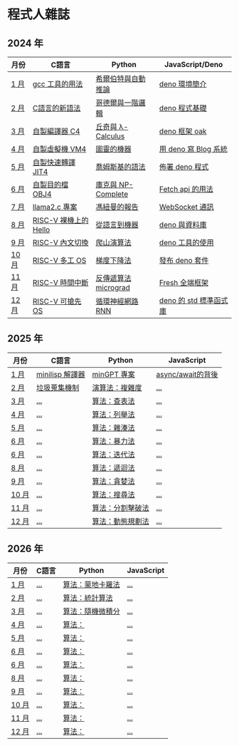 # 程式人雜誌

## 2024 年

月份                 | C語言 | Python | JavaScript/Deno
---------------------------|------|--------|--------------------------------------
[1 月](2024/01/)   | [gcc 工具的用法](2024/01/c/README.md) | [希爾伯特與自動推論](2024/01/python/README.md) | [deno 環境簡介](2024/01/javascript/README.md)
[2 月](2024/02/)   | [C語言的新語法](2024/02/c/README.md) | [哥德爾與一階邏輯](2024/02/python/README.md) | [deno 程式基礎](2024/02/javascript/README.md)
[3 月](2024/03/)   | [自製編譯器 C4](2024/03/c/README.md) | [丘奇與 λ-Calculus](2024/03/python/README.md) | [deno 框架 oak](2024/03/javascript/README.md)
[4 月](2024/04/)   | [自製虛擬機 VM4](2024/04/c/README.md) | [圖靈的機器](2024/04/python/README.md) | [用 deno 寫 Blog 系統](2024/04/javascript/README.md)
[5 月](2024/05/)   | [自製快速轉譯 JIT4](2024/05/c/README.md) | [喬姆斯基的語法](2024/05/python/README.md) | [佈署 deno 程式](2024/05/javascript/README.md)
[6 月](2024/06/)   | [自製目的檔 OBJ4](2024/06/c/README.md) | [庫克與 NP-Complete](2024/06/python/README.md) | [Fetch api 的用法](2024/06/javascript/README.md)
[7 月](2024/07/)   | [llama2.c 專案](2024/07/c/README.md) | [馮紐曼的報告](2024/07/python/README.md) | [WebSocket 通訊](2024/07/javascript/README.md)
[8 月](2024/08/)   | [RISC-V 裸機上的 Hello](2024/08/c/README.md) | [從語言到機器](2024/08/python/README.md) | [deno 與資料庫](2024/08/javascript/README.md)
[9 月](2024/09/)   | [RISC-V 內文切換](2024/09/c/README.md) | [爬山演算法](2024/09/python/README.md) | [deno 工具的使用](2024/09/javascript/README.md)
[10 月](2024/10/)   | [RISC-V 多工 OS](2024/10/c/README.md) | [梯度下降法](2024/10/python/README.md) | [發布 deno 套件](2024/10/javascript/README.md)
[11 月](2024/11/)   | [RISC-V 時間中斷](2024/11/c/README.md) | [反傳遞算法 micrograd](2024/11/python/README.md) | [Fresh 全端框架](2024/11/javascript/README.md)
[12 月](2024/12/)   | [RISC-V 可搶先 OS](2024/12/c/README.md) | [循環神經網路 RNN](2024/12/python/README.md) | [deno 的 std 標準函式庫](2024/12/javascript/README.md)

## 2025 年

月份                 | C語言 | Python | JavaScript
---------------------------|------|--------|--------------------------------------
[1 月](2025/01/)   | [minilisp 解譯器](2025/01/c/README.md) | [minGPT 專案](2025/01/python/README.md) | [async/await的背後](2025/01/javascript/README.md)
[2 月](2025/02/)   | [垃圾蒐集機制](2025/02/c/README.md) | [演算法：複雜度](2025/02/python/README.md) | [...](2025/02/javascript/README.md)
[3 月](2025/02/)   | [...](2025/02/c/README.md) | [算法：查表法](2025/02/python/README.md) | [...](2025/02/javascript/README.md)
[4 月](2025/02/)   | [...](2025/02/c/README.md) | [算法：列舉法](2025/02/python/README.md) | [...](2025/02/javascript/README.md)
[5 月](2025/02/)   | [...](2025/02/c/README.md) | [算法：雜湊法](2025/02/python/README.md) | [...](2025/02/javascript/README.md)
[6 月](2025/02/)   | [...](2025/02/c/README.md) | [算法：暴力法](2025/02/python/README.md) | [...](2025/02/javascript/README.md)
[6 月](2025/02/)   | [...](2025/02/c/README.md) | [算法：迭代法](2025/02/python/README.md) | [...](2025/02/javascript/README.md)
[8 月](2025/02/)   | [...](2025/02/c/README.md) | [算法：遞迴法](2025/02/python/README.md) | [...](2025/02/javascript/README.md)
[9 月](2025/02/)   | [...](2025/02/c/README.md) | [算法：貪婪法](2025/02/python/README.md) | [...](2025/02/javascript/README.md)
[10 月](2025/02/)   | [...](2025/02/c/README.md) | [算法：搜尋法](2025/02/python/README.md) | [...](2025/02/javascript/README.md)
[11 月](2025/02/)   | [...](2025/02/c/README.md) | [算法：分割擊破法](2025/02/python/README.md) | [...](2025/02/javascript/README.md)
[12 月](2025/02/)   | [...](2025/02/c/README.md) | [算法：動態規劃法](2025/02/python/README.md) | [...](2025/02/javascript/README.md)

## 2026 年

月份                 | C語言 | Python | JavaScript
---------------------------|------|--------|--------------------------------------
[1 月](2026/01/)   | [...](2026/01/c/README.md) | [算法：蒙地卡羅法](2026/01/python/README.md) | [...](2026/01/javascript/README.md)
[2 月](2026/02/)   | [...](2026/02/c/README.md) | [算法：統計算法](2026/02/python/README.md) | [...](2026/02/javascript/README.md)
[3 月](2026/02/)   | [...](2026/02/c/README.md) | [算法：隨機微積分](2026/02/python/README.md) | [...](2026/02/javascript/README.md)
[4 月](2026/02/)   | [...](2026/02/c/README.md) | [算法：](2026/02/python/README.md) | [...](2026/02/javascript/README.md)
[5 月](2026/02/)   | [...](2026/02/c/README.md) | [算法：](2026/02/python/README.md) | [...](2026/02/javascript/README.md)
[6 月](2026/02/)   | [...](2026/02/c/README.md) | [算法：](2026/02/python/README.md) | [...](2026/02/javascript/README.md)
[6 月](2026/02/)   | [...](2026/02/c/README.md) | [算法：](2026/02/python/README.md) | [...](2026/02/javascript/README.md)
[8 月](2026/02/)   | [...](2026/02/c/README.md) | [算法：](2026/02/python/README.md) | [...](2026/02/javascript/README.md)
[9 月](2026/02/)   | [...](2026/02/c/README.md) | [算法：](2026/02/python/README.md) | [...](2026/02/javascript/README.md)
[10 月](2026/02/)   | [...](2026/02/c/README.md) | [算法：](2026/02/python/README.md) | [...](2026/02/javascript/README.md)
[11 月](2026/02/)   | [...](2026/02/c/README.md) | [算法：](2026/02/python/README.md) | [...](2026/02/javascript/README.md)
[12 月](2026/02/)   | [...](2026/02/c/README.md) | [算法：](2026/02/python/README.md) | [...](2026/02/javascript/README.md)
